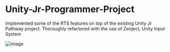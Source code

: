# Unity-Jr-Programmer-Project
Implemented some of the RTS features on top of the existing Unity Jr Pathway project. Thoroughly refactored with the use of Zenject, Unity Input System

![image](https://github.com/m4ccim/Unity-Jr-Programmer-Project/assets/34244452/54141273-64b9-4a34-b0bf-db0f57df0a31)
